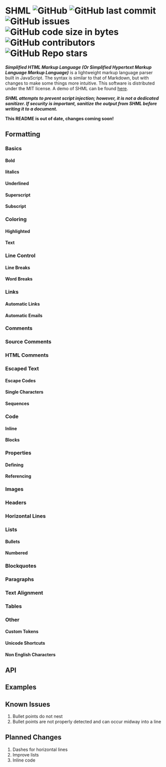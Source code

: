 # SHML ![GitHub](https://img.shields.io/github/license/SteveBeeblebrox/SHML?style=flat-square) ![GitHub last commit](https://img.shields.io/github/last-commit/SteveBeeblebrox/SHML?style=flat-square) ![GitHub issues](https://img.shields.io/github/issues-raw/SteveBeeblebrox/SHML?style=flat-square) ![GitHub code size in bytes](https://img.shields.io/github/languages/code-size/SteveBeeblebrox/SHML?style=flat-square) ![GitHub contributors](https://img.shields.io/github/contributors/SteveBeeblebrox/SHML?color=007EC6&style=flat-square) ![GitHub Repo stars](https://img.shields.io/github/stars/SteveBeeblebrox/SHML?style=flat-square)
***Simplified HTML Markup Language (Or Simplified Hypertext Markup Language Markup Language)*** is a lightweight markup language parser built in JavaScript. The syntax is similar to that of Markdown, but with changes to make some things more intuitive. This software is distributed under the MIT license. A demo of SHML can be found [here](https://stevebeeblebrox.github.io/apps/shml).

***SHML attempts to prevent script injection; however, it is not a dedicated sanitizer. If security is important, sanitize the output from SHML before writing it to a document.***

**This README is out of date, changes coming soon!**

## Formatting
### Basics
#### Bold
#### Iitalics
#### Underlined
#### Superscript
#### Subscript
### Coloring
#### Highlighted
#### Text
### Line Control
#### Line Breaks
#### Word Breaks

### Links
#### Automatic Links
#### Automatic Emails

### Comments
### Source Comments
### HTML Comments

### Escaped Text
#### Escape Codes
#### Single Characters
#### Sequences


### Code
#### Inline
#### Blocks

### Properties
#### Defining
#### Referencing

### Images

### Headers

### Horizontal Lines

### Lists
#### Bullets
#### Numbered

### Blockquotes

### Paragraphs

### Text Alignment

### Tables

### Other
#### Custom Tokens
#### Unicode Shortcuts
#### Non English Characters

###
## API
## Examples
## Known Issues
1. Bullet points do not nest
2. Bullet points are not properly detected and can occur midway into a line
## Planned Changes
1. Dashes for horizontal lines
2. Improve lists
3. Inline code
<!--
## Syntax
SHML is composed of two main types of styling: inline and sections. All sections must be on their own line. Inline formatting can be applied to any part of a section.
### Inline Formatting
+ *Italics*
  * Formatting sequence: `*<text>*`
  * Resulting HTML Tag: `<em>`
  * Example: `*Italics*`
+ **Bold**
  * Formatting sequence: `**<text>**`
  * Resulting HTML Tag: `<strong>`
  * Example: `**Bold**`
+ ***Bold & Italics***
  * Formatting sequence: `***<text>***`
  * Resulting HTML Tags: `<strong>` & `<em>`
  * Example: `***Bold and Italics***`
+ Underlined
  * Formatting sequence: `__<text>__`
  * Resulting HTML Tag: `<u>`
  * Example: `__Underlined__`
+ ~~Strikethrough~~
  * Formatting sequence: `~~<text>~~`
  * Resulting HTML Tag: `<del>`
  * Example: `~~Strikethrough~~`
+ Superscript
  * Formatting sequence: `^<text>^`
  * Resulting HTML Tag: `<sup>`
  * Example: `^Superscript^`
+ Subscript
  * Formatting sequence: `,,<text>,,`
  * Resulting HTML Tag: `<sub>`
  * Example: `,,Subscript,,`
+ Highlighted
  * Formatting sequence: `|<text>|` or `|[#<hex color>] <text>|`
  * Resulting HTML Tag: `<mark>`
  * Example: `|Highlighted|` or `|[#FF00FF] Colored Highlight|`
  * Notes: If no color is given, the the default color for a `<mark>` element is used.
+ Colored Text
  * Formatting sequence: `&&<text>&&` or `&&[#<hex color>] <text>&&`
  * Resulting HTML Tag: `<span>`
  * Example: `&[#FF00FF] Colored Text&&`
  * Notes: If no color is given, the default color is red.
+ Word Break
  * Formatting sequence: `-/-`
  * Resulting HTML Tag: `<wbr>`
  * Example: `Pneumono-/-ultra-/-microscopic-/-silicovol-/-canoconiosis` (Yes that is a word. [Source](https://en.wikipedia.org/wiki/Longest_word_in_English#:~:text=Pneumonoultramicroscopicsilicovolcanoconiosis))
+ `Code`
  * Formatting sequence: `` `<text>` ``
  * Resulting HTML Tag: `<code>`
  * Example: ``` `Code` ```
  * Notes: Aside from a `` ` ``, all other formatting sequence are escaped.
+ [Links](https://www.youtube.com/watch?v=oHg5SJYRHA0) <!--¯\_(ツ)_/¯- ->
  * Formatting sequence: `[<text>](<url>)` (Opens in current tab or frame [`target="_self"`]) or `+[<text>](<url>)` (Opens in new tab [`target="_blank"`])
  * Resulting HTML Tag: `<a>`
  * Example: `[Links](https://stevebeeblebrox.github.io)` (Opens in current tab or frame [`target="_self"`]) or `+[Links](https://stevebeeblebrox.github.io)` (Opens in new tab [`target="_blank"`])
  * Notes: A link's text &amp; title are set to the contents of the `[]`. There are no restrictions on link values. You can use `mailto` links, `http` links, `https` links, relative links, or any other link that is valid for an HTML anchor `href`.
+ Special Tokens
  * Formating sequence: `:<key>:`
  * Resulting HTML Tag: N/A
  * Example: `:tableflip:`
  * Notes: If no matching token is found, no changes are made. No tokens exist by default. To use tokens, pass an object as the second argument to `parseMarkup` or `parseInlineMarkup`. Any token that matches a key in the object (value is not undefined or null) will be replaced by the value represented by that key. If a simple map of values does not meet your needs, you can also use a Proxy with a trap on get to handle what is associated with each token.
+ Additional Characters
  * Formatting sequence: `/<mark><base letter>/`
  * Resulting HTML Tag: N/A
  * Example: `/~n/`
  * Notes: Invalid combinations are ignored. See the below table for a list of possible marks. Case is respected when converting characters and mark type is case sensitive. In addition to the standard format for letters, `/!/` and `/?/` can also be used to create upside down exclamation and question marks respectively.
  
  <br>
  
   |   | Mark Type           |
   | - | ------------------- |
   | ~ | Tilde               |
   | : | Umlaut or Diaeresis |
   | ' | Acute Accent        |
   | " | Dobule Acute Accent |
   | ` | Grave Accent        |
   | ^ | Circumflex          |
   | o | Ring                |
   | / | Slash               |
   | , | Cedilla             |
   | - | Macron              |
   | u | Breve               |
   | . | Dot                 |
   | ? | Ogonek              |
   | v | Caron               |
   | _ | Stroke              |
### Section Formatting
+ Headers (Levels 1-6)
  * Formatting sequence: `<# repeated n times><text>` or `h<n>: <text>` as the first non-whitespace characters in a line where n is a number 1-6 inclusive and corresponds to the desired level header
  * Needs closing sequence: No
  * Resulting HTML Tag: `<h1>`, `<h2>`, `<h3>`, `<h4>`, `<h5>`, or `<h6>`
  * Example: `##Header Two` or `h2:Header Two`
  * Notes: See *Section Metadata* for more information on headers.
+ Paragraphs
  * Formatting sequence: `p: <text>` as the first non-whitespace characters in a line
  * Resulting HTML Tag: `<p>`
  * Example: `p: Paragraph`
+ Horizontal Rule
  * Formatting sequence: `-` repeated 3 or more times as the only non-whitespace characters in a line
  * Resulting HTML Tag: `<hr>`
  * Example: `Part 1\n---\nPart 2`
+ Raw HTML
  * Notes: HTML can be included in SHML. The contents of HTML tags can still contain SHML markup (both inside of the tags and in attributes)
+ Blockquotes
  * Formatting sequence: `>> <text>` as the first non-whitespace characters in a line
  * Resulting HTML Tag: `<blockquote>`
  * Example: `>> "Hello World"`
+ Images - to include a basic image, surround the link in square brackets on a new line. If you wish to add alternate text, put that text inside of square brackets followed by an image reference in parentheses like this `[alt text (image_url)]`. In both formats, including a space, then a number, an x, and one more number after the url (like `image_url 20x20`) will cause the image to use those values (in px) for its width and height respectively instead of its actual size (using a zero for one of the values makes that dimension use auto sizing)  
+ Tables - to create a table, start it with `[[` and close it with `]]`. Any new lines between these will be treated as rows. Columns are marked by splitting rows with commas. To escape commas (for use in numbers, subscript, etc...) use `$,` to escape the comma and not define a column
  
**Work in progress, expect major changes!**
<!--### Properties
SHML can be given additional string keys to look for. This allows for the storage of metadata within SHML text that can be pulled from the result. Properties are passed as an array of strings in the second argument to `parseMarkup`. If no properties are passed in the second argument, the parser will look at the global property `properties` of SHML. They can be retrieved by calling `getProperty` on the result and passing the name of the property to retrieve as a string. By default, SHML does not look for any properties. Properties are not supported in inline markup.- ->
### Section Metadata
+ Single Line Comments
  * Formatting sequence: `!!<comment>`
  * Resulting HTML Tag: None
  * Example: `!!Work in progress`
  * Notes: SHML has no multiline comments of its own; however, you can use HTML's `<!-- - ->`.
  * Retrieval: Comment metadata cannot be retrieved from the parsing result and is only avalible in the source.
+ Properties
  * Formatting sequence: `!<key>:<value>`
  * Resulting HTML Tag: None
  * Example: `!title: My Article`
  * Notes: If a key already has a value, any new value is ignored. See the Templates formatting in the Miscellaneous section for more uses of properties.
  * Retrieval: To retrieve a specific property, pass the key to retrieve to `getProperty` on the parsing result. To get an iterable list of all discovered properties, call `getProperties` on the parsing result. Although it is slower that `getProperty`, you can use bracket notation to get the value of a key from the list of all properties.
+ Headers With Ids (Levels 1-6)
  * Formatting sequence: `<# repeated n times>[<id>]<text>` or `h<n>[<id>]:` as the first non-whitespace characters in a line where n is a number 1-6 inclusive and corresponds to the desired level header and id the the desired identifier
  * Resulting HTML Tag: `<h1>`, `<h2>`, `<h3>`, `<h4>`, `<h5>`, or `<h6>`
  * Example: `##[some_id] Header Two` or `h2[some_id]:Header Two`
  * Notes: To prevent id collisions, all ids generated by SHML are prefixed with `h<n>:` (So `h1[foo]: Hello` actually has an id of `h1:foo` instead of just `foo`). Any headers where an id is not stated recieve a generated id based off hashing the header's contents. Again, this is prefixed to avoid collisions.
  * Retrieval: SHML keeps a list of all generated ids that can be retrieved using the `getIds` function on a parsing result. These ids can also be used with JavaScript and CSS (note that the `:` in the id must be escaped when using selectors) and referenced as links.
### Miscellaneous
+ Line Break
  * Formatting sequence: `%%`
  * Resulting HTML Tag: `<br>`
  * Example: `Hello%%World`
  * Notes: Line breaks are valid in any context.
+ Escaped Characters
  * Formatting sequence: `$$<escaped text>$$`
  * Resulting HTML Tag: None
  * Example: `$$**Not Bold**$$`
  * Notes: Aside from a `$$`, all other formatting sequence are escaped. Unlike a code block, no additional formatting is applied. Escaped characters are valid in any context.
+ Templates
  * Formatting sequence: `?<[<id>]>`
  * Resulting HTML Tag: Not Applicable
  * Example:
  ```
  !name: Aim/'e/e 
  # Meaning of the Name ?<[name]>
  ?<[name]> is a French name meaning "beloved"
  ```
  * Notes: Templates look for a matching property previously defined in the document. If a property is found, the template reference is replaced with the value of the property. The value may contain inline and section formatting; however, since section escape sequences are processed before templates, escape sequences contained in the value are only applied to inline formatting. If no mathing property is found, the template reference is left as is and will appear in the output.
## Usage
### Overview
SHML does not modify the document in any way. It does not reformat any elements. SHML converts one string into another string. That is it. You must give it the string to parse and then do something with the result. **SHML is not XSS secure!** If you are going to use SHML to allow users to format text (in comments for example), make sure to sanitize the input **AFTER** it is sent through SHML.  
  
Ok, enough talk. I know what you are really looking for...
### Examples
#### Example 1: Basic Usage
##### Code
```html
<template class="shml">
 !title: SHML Example 1
 h1: Hello World
</template>
<script>
  (function() {
    let element = document.querySelector('template.shml');
    let result = SHML.parseMarkup(element.innerHTML);
    element.insertAdjacentHTML('afterend', result.toHTML());
    document.title = result.getProperty('title');
  })();
</script>
```
##### Equivalent HTML
```html
<h1>Hello World</h1>;
```
##### Explanation
The above example gets the HTML contents of the template element and parses them for sections such as headers as well as inline formatting like bold or underlined text. The parser also stores the value of the property "title" for later use. Next, the formatted text is inserted after the template, so it appears on the document. Finally, the document title is set to the "title" property from the markup.
#### Example 2: Inline Formatting
##### Code
```html
<script>
  (function() {
    document.write(SHML.parseInlineMarkup('**Hello ~~World~~ User!**%%*This is an example of inline formatting.*').toHTML())
  })();
</script>
```
##### Equivalent HTML
```html
<strong>Hello <del>World</del> User!</strong><br><em>This is an example of inline formatting.</em>
```
##### Explanation
The above code parses the string for inline formatting and writes the result to the document. Any inline formatting like bold or underlined text will be formatted, but properties, headers, and other sections will not be parsed (line breaks count as inline formatting in this case and are still parsed).
#### Example 3: Styling The Result
```html
<style>
 .shml-result strong {
     color: blue;
 }
</style>
<strong>Hello-</strong>
<span class="shml-result">
 <script>
   document.write(SHML.parseInlineMarkup("**World**").toHTML())    
 </script>
</span>
```
##### Equivalent HTML
```html
<strong>Hello-</strong><span style="color: blue;"><strong>World</strong></span>
```
##### Explanation
SHML does not provide a way to override the styles for the elements it generates, nor does it add any class that could be used to identify the output in the document. If you wish to apply styling to the output HTML, the easiest way to do this is to insert the result into an element with a class or id and then use a CSS selector to target specific types of elements within that wrapper element. In the above example, the HTML resulting from parsing `**World**` is put into a `<span>` element with the class `shml-result` (Note that the class name could also be `wasdf`. There is nothing special about including `shml` in the name.). Finally, a CSS selector is used to style all `<strong>` elements within a element that has the class `shml-result` which results in "World" being blue (but not "Hello-").
#### Example 4: Tables
```html
<script>
 document.write(SHML.parseMarkup(`
[[
    First Name,  Last Name,  Age, Fav. Color
    Steve,       Beeblebrox, 27,  Blue
    Bob,         Smith,      32,  Green
    Jill,        Smith,      29,  Red
]]
`).toHTML());
</script>
```
##### Equivalent HTML
```html
<table>
  <tbody>
   <tr><th>First Name</th><th>Last Name</th><th>Age</th><th>Fav. Color</th></tr>
   <tr><td>Steve</td><td>Beeblebrox</td><td>27</td><td>Blue</td></tr>
   <tr><td>Bob</td><td>Smith</td><td>32</td><td>Green</td></tr>
   <tr><td>Jill</td><td>Smith</td><td>29</td><td>Red</td></tr>
 </tbody>
</table>
 ```
##### Explanation
SHML parses the given markup and converts it into a HTML table. Each new line is treated as a row (with the first row consisting of header cells) and each unsecaped comma in the row defines the boundary between cells. The parsing result is then written to the document.

#### Example 5: Additional Characters
```html
<script>
 document.write(SHML.parseMarkup(`
p: /!/T/'u/ puedes escribir en espa/~n/ol!
`).toHTML());
</script>
```
##### Equivalent HTML
```html
<p>&iexcl;T&uacute; puedes escribir en espa&ntilde;ol!</p>
 ```
##### Explanation
The special character format is used to create an upside down `!`, a `u` with an accent, and an `n` with a tilde.

#### Example 6: Custom Tokens
```html
<script>
 document.write(SHML.parseInlineMarkup('**Support LGBT!** :rainbow-flag:', {'rainbow-flag': '🏳‍🌈'}).toHTML());
</script>
```
##### Equivalent HTML
```html
<strong>Support LGBT!</strong> 🏳‍🌈
 ```
##### Explanation
By passing a map of strings as the second argument, SHML will convert any occurances of the keys surrounded by `:` into their matching values.
-->
